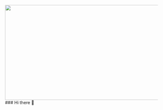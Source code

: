 <img src="https://onedrive.live.com/embed?resid=3F63F2927FEAF270%217920&authkey=%21ADEpANd6-fDIC88&width=851&height=315" width="851" height="315" />
### Hi there 👋

<!--
**modupimaphoto/modupimaphoto** is a ✨ _special_ ✨ repository because its `README.md` (this file) appears on your GitHub profile.

Here are some ideas to get you started:

- 🔭 I’m currently working on ...
- 🌱 I’m currently learning ...
- 👯 I’m looking to collaborate on ...
- 🤔 I’m looking for help with ...
- 💬 Ask me about ...
- 📫 How to reach me: ...
- 😄 Pronouns: ...
- ⚡ Fun fact: ...
-->
